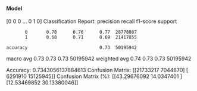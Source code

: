 #### Model
[0 0 0 ... 0 1 0]
Classification Report:
              precision    recall  f1-score   support

           0       0.78      0.76      0.77  28778087
           1       0.68      0.71      0.69  21417855

    accuracy                           0.73  50195942
   macro avg       0.73      0.73      0.73  50195942
weighted avg       0.74      0.73      0.73  50195942

Accuracy: 0.7343056137884613
Confusion Matrix:
[[21733217  7044870]
 [ 6291910 15125945]]
Confusion Matrix (%):
[[43.29676092 14.0347401 ]
 [12.53469852 30.13380046]]
